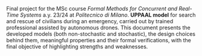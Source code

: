 Final project for the MSc course *Formal Methods for Concurrent and Real-Time Systems* a.y. 23/24 at *Politecnico di Milano*.
**UPPAAL model** for search and rescue of civilians during an emergency, carried out by trained professional assisted by autonomous drones.
This document presents the developed models (both non-stochastic and stochastic), the design choices behind them, meaningful properties and their formal verifications, with the final objective of highlighting strengths and weaknesses.
